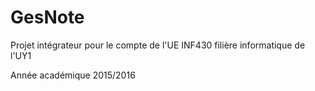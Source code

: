 # GesNote
Projet intégrateur pour le compte de l'UE INF430 filière informatique de l'UY1

Année académique 2015/2016
